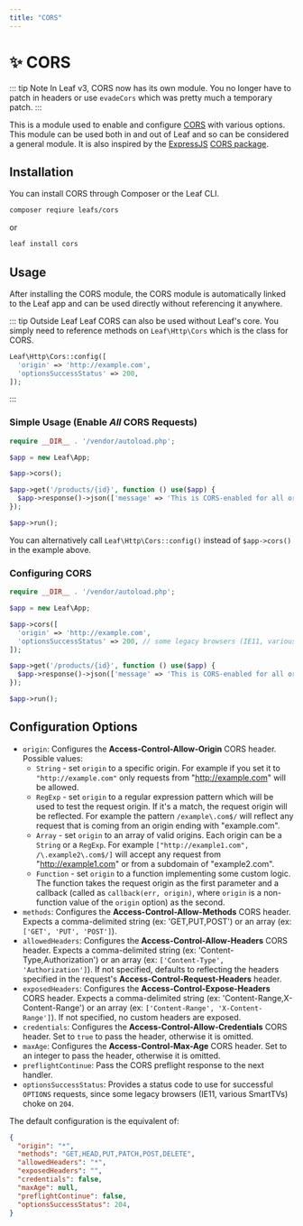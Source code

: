 ```yaml
---
title: "CORS"
---
```


<!-- markdownlint-disable no-inline-html -->
# ✨ CORS

::: tip Note
In Leaf v3, CORS now has its own module. You no longer have to patch in headers or use `evadeCors` which was pretty much a temporary patch.
:::

This is a module used to enable and configure [CORS](http://en.wikipedia.org/wiki/Cross-origin_resource_sharing) with various options. This module can be used both in and out of Leaf and so can be considered a general module. It is also inspired by the [ExpressJS](https://github.com/expressjs/express) [CORS package](https://github.com/expressjs/cors).

## Installation

You can install CORS through Composer or the Leaf CLI.

```sh
composer reqiure leafs/cors
```

or

```sh
leaf install cors
```

## Usage

After installing the CORS module, the CORS module is automatically linked to the Leaf app and can be used directly without referencing it anywhere.

::: tip Outside Leaf
Leaf CORS can also be used without Leaf's core. You simply need to reference methods on `Leaf\Http\Cors` which is the class for CORS.

```php
Leaf\Http\Cors::config([
  'origin' => 'http://example.com',
  'optionsSuccessStatus' => 200,
]);
```

:::

### Simple Usage (Enable *All* CORS Requests)

```php
require __DIR__ . '/vendor/autoload.php';

$app = new Leaf\App;

$app->cors();

$app->get('/products/{id}', function () use($app) {
  $app->response()->json(['message' => 'This is CORS-enabled for all origins!']);
});

$app->run();
```

You can alternatively call `Leaf\Http\Cors::config()` instead of `$app->cors()` in the example above.

### Configuring CORS

```php
require __DIR__ . '/vendor/autoload.php';

$app = new Leaf\App;

$app->cors([
  'origin' => 'http://example.com',
  'optionsSuccessStatus' => 200, // some legacy browsers (IE11, various SmartTVs) choke on 204
]);

$app->get('/products/{id}', function () use($app) {
  $app->response()->json(['message' => 'This is CORS-enabled for all origins!']);
});

$app->run();
```

## Configuration Options

* `origin`: Configures the **Access-Control-Allow-Origin** CORS header. Possible values:
  * `String` - set `origin` to a specific origin. For example if you set it to `"http://example.com"` only requests from "http://example.com" will be allowed.
  * `RegExp` - set `origin` to a regular expression pattern which will be used to test the request origin. If it's a match, the request origin will be reflected. For example the pattern `/example\.com$/` will reflect any request that is coming from an origin ending with "example.com".
  * `Array` - set `origin` to an array of valid origins. Each origin can be a `String` or a `RegExp`. For example `["http://example1.com", /\.example2\.com$/]` will accept any request from "http://example1.com" or from a subdomain of "example2.com".
  * `Function` - set `origin` to a function implementing some custom logic. The function takes the request origin as the first parameter and a callback (called as `callback(err, origin)`, where `origin` is a non-function value of the `origin` option) as the second.
* `methods`: Configures the **Access-Control-Allow-Methods** CORS header. Expects a comma-delimited string (ex: 'GET,PUT,POST') or an array (ex: `['GET', 'PUT', 'POST']`).
* `allowedHeaders`: Configures the **Access-Control-Allow-Headers** CORS header. Expects a comma-delimited string (ex: 'Content-Type,Authorization') or an array (ex: `['Content-Type', 'Authorization']`). If not specified, defaults to reflecting the headers specified in the request's **Access-Control-Request-Headers** header.
* `exposedHeaders`: Configures the **Access-Control-Expose-Headers** CORS header. Expects a comma-delimited string (ex: 'Content-Range,X-Content-Range') or an array (ex: `['Content-Range', 'X-Content-Range']`). If not specified, no custom headers are exposed.
* `credentials`: Configures the **Access-Control-Allow-Credentials** CORS header. Set to `true` to pass the header, otherwise it is omitted.
* `maxAge`: Configures the **Access-Control-Max-Age** CORS header. Set to an integer to pass the header, otherwise it is omitted.
* `preflightContinue`: Pass the CORS preflight response to the next handler.
* `optionsSuccessStatus`: Provides a status code to use for successful `OPTIONS` requests, since some legacy browsers (IE11, various SmartTVs) choke on `204`.

The default configuration is the equivalent of:

```json
{
  "origin": "*",
  "methods": "GET,HEAD,PUT,PATCH,POST,DELETE",
  "allowedHeaders": "*",
  "exposedHeaders": "",
  "credentials": false,
  "maxAge": null,
  "preflightContinue": false,
  "optionsSuccessStatus": 204,
}
```
